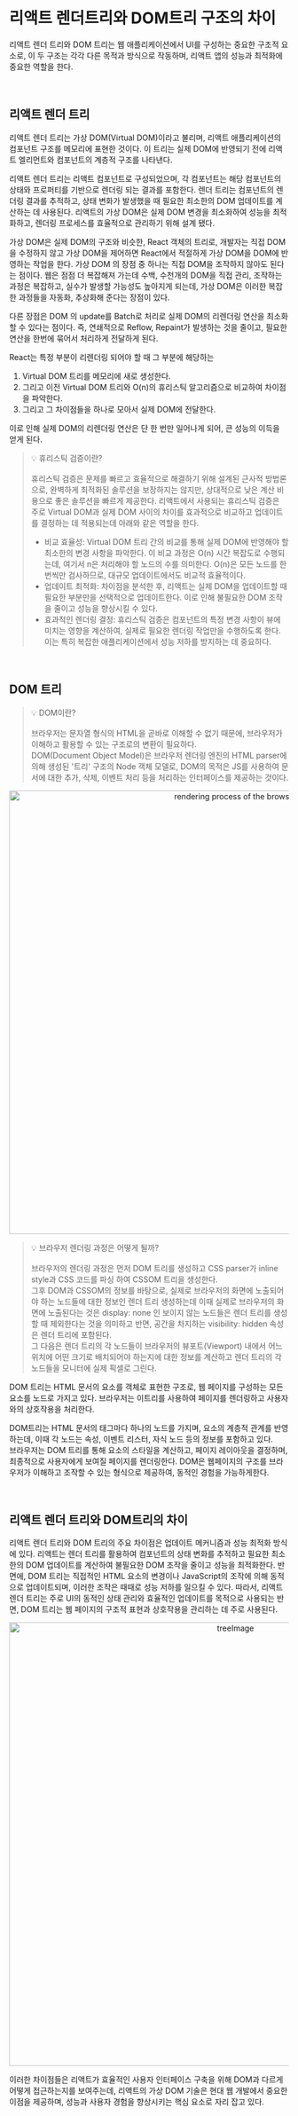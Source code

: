 # 리액트 렌더트리와 DOM트리 구조의 차이

리액트 렌더 트리와 DOM 트리는 웹 애플리케이션에서 UI를 구성하는 중요한 구조적 요소로, 이 두 구조는 각각 다른 목적과 방식으로 작동하며, 리액트 앱의 성능과 최적화에 중요한 역할을 한다.

<br />

## 리액트 렌더 트리

리액트 렌더 트리는 가상 DOM(Virtual DOM)이라고 불리며, 리액트 애플리케이션의 컴포넌트 구조를 메모리에 표현한 것이다. 이 트리는 실제 DOM에 반영되기 전에 리액트 엘리먼트와 컴포넌트의 계층적 구조를 나타낸다.

리액트 렌더 트리는 리액트 컴포넌트로 구성되었으며, 각 컴포넌트는 해당 컴포넌트의 상태와 프로퍼티를 기반으로 렌더링 되는 결과를 포함한다. 렌더 트리는 컴포넌트의 렌더링 결과를 추적하고, 상태 변화가 발생했을 때 필요한 최소한의 DOM 업데이트를 계산하는 데 사용된다.
리액트의 가상 DOM은 실제 DOM 변경을 최소화하여 성능을 최적화하고, 렌더링 프로세스를 효율적으로 관리하기 위해 설계 됐다.

가상 DOM은 실제 DOM의 구조와 비슷한, React 객체의 트리로, 개발자는 직접 DOM을 수정하지 않고 가상 DOM을 제어하면 React에서 적절하게 가상 DOM을 DOM에 반영하는 작업을 한다. 가상 DOM 의 장점 중 하나는 직접 DOM을 조작하지 않아도 된다는 점이다. 웹은 점점 더 복잡해져 가는데 수백, 수천개의 DOM을 직접 관리, 조작하는 과정은 복잡하고, 실수가 발생할 가능성도 높아지게 되는데, 가상 DOM은 이러한 복잡한 과정들을 자동화, 추상화해 준다는 장점이 있다.

다른 장점은 DOM 의 update를 Batch로 처리로 실제 DOM의 리렌더링 연산을 최소화 할 수 있다는 점이다. 즉, 연쇄적으로 Reflow, Repaint가 발생하는 것을 줄이고, 필요한 연산을 한번에 묶어서 처리하게 전달하게 된다.

React는 특정 부분이 리렌더링 되어야 할 때 그 부분에 해당하는

1. Virtual DOM 트리를 메모리에 새로 생성한다.
2. 그리고 이전 Virtual DOM 트리와 O(n)의 휴리스틱 알고리즘으로 비교하여 차이점을 파악한다.
3. 그리고 그 차이점들을 하나로 모아서 실제 DOM에 전달한다.

이로 인해 실제 DOM의 리렌더링 연산은 단 한 번만 일어나게 되어, 큰 성능의 이득을 얻게 된다.

> 💡 휴리스틱 검증이란? <br /><br />
> 휴리스틱 검증은 문제를 빠르고 효율적으로 해결하기 위해 설계된 근사적 방법론으로, 완벽하게 최적화된 솔루션을 보장하지는 않지만, 상대적으로 낮은 계산 비용으로 좋은 솔루션을 빠르게 제공한다. 리액트에서 사용되는 휴리스틱 검증은 주로 Virtual DOM과 실제 DOM 사이의 차이를 효과적으로 비교하고 업데이트를 결정하는 데 적용되는데 아래와 같은 역할을 한다.
>
> - 비교 효율성: Virtual DOM 트리 간의 비교를 통해 실제 DOM에 반영해야 할 최소한의 변경 사항을 파악한다. 이 비교 과정은 O(n) 시간 복잡도로 수행되는데, 여기서 n은 처리해야 할 노드의 수를 의미한다. O(n)은 모든 노드를 한 번씩만 검사하므로, 대규모 업데이트에서도 비교적 효율적이다.
> - 업데이트 최적화: 차이점을 분석한 후, 리액트는 실제 DOM을 업데이트할 때 필요한 부분만을 선택적으로 업데이트한다. 이로 인해 불필요한 DOM 조작을 줄이고 성능을 향상시킬 수 있다.
> - 효과적인 렌더링 결정: 휴리스틱 검증은 컴포넌트의 특정 변경 사항이 뷰에 미치는 영향을 계산하여, 실제로 필요한 렌더링 작업만을 수행하도록 한다. 이는 특히 복잡한 애플리케이션에서 성능 저하를 방지하는 데 중요하다.

<br />

## DOM 트리

> 💡 DOM이란? <br /><br />
> 브라우저는 문자열 형식의 HTML을 곧바로 이해할 수 없기 때문에, 브라우저가 이해하고 활용할 수 있는 구조로의 변환이 필요하다.<br />
> DOM(Document Object Model)은 브라우저 렌더링 엔진의 HTML parser에 의해 생성된 '트리' 구조의 Node 객체 모델로, DOM의 목적은 JS를 사용하여 문서에 대한 추가, 삭제, 이벤트 처리 등을 처리하는 인터페이스를 제공하는 것이다.

<p align="center">
  <img width="800" alt="rendering process of the browser" src="https://github.com/team-Palindrome/React-Study/assets/138760807/6f277314-15ec-4bd3-82f5-6dd2ff08f11e">
</p>

> 💡 브라우저 렌더링 과정은 어떻게 될까? <br /><br />
> 브라우저의 렌더링 과정은 먼저 DOM 트리를 생성하고 CSS parser가 inline style과 CSS 코드를 파싱 하여 CSSOM 트리을 생성한다.<br />
> 그후 DOM과 CSSOM의 정보를 바탕으로, 실제로 브라우저의 화면에 노출되어야 하는 노드들에 대한 정보인 렌더 트리 생성하는데 이때 실제로 브라우저의 화면에 노출된다는 것은 display: none 인 보이지 않는 노드들은 렌더 트리를 생성할 때 제외한다는 것을 의미하고 반면, 공간을 차지하는 visibility: hidden 속성은 렌더 트리에 포함된다.<br />
> 그 다음은 렌더 트리의 각 노드들이 브라우저의 뷰포트(Viewport) 내에서 어느 위치에 어떤 크기로 배치되어야 하는지에 대한 정보를 계산하고 렌더 트리의 각 노드들을 모니터에 실제 픽셀로 그린다.

DOM 트리는 HTML 문서의 요소를 객체로 표현한 구조로, 웹 페이지를 구성하는 모든 요소를 노드로 가지고 있다. 브라우저는 이트리를 사용하여 페이지를 렌더링하고 사용자와의 상호작용을 처리한다.

DOM트리는 HTML 문서의 태그마다 하나의 노드를 가지며, 요소의 계층적 관계를 반영하는데, 이때 각 노드는 속성, 이벤트 리스터, 자식 노드 등의 정보를 포함하고 있다.<br />
브라우저는 DOM 트리를 통해 요소의 스타일을 계산하고, 페이지 레이아웃을 결정하며, 최종적으로 사용자에게 보여질 페이지를 렌더링한다. DOM은 웹페이지의 구조를 브라우저가 이해하고 조작할 수 있는 형식으로 제공하여, 동적인 경험을 가능하게한다.

<br />

## 리액트 렌더 트리와 DOM트리의 차이

리액트 렌더 트리와 DOM 트리의 주요 차이점은 업데이트 메커니즘과 성능 최적화 방식에 있다. 리액트는 렌더 트리를 활용하여 컴포넌트의 상태 변화를 추적하고 필요한 최소한의 DOM 업데이트를 계산하여 불필요한 DOM 조작을 줄이고 성능을 최적화한다. 반면에, DOM 트리는 직접적인 HTML 요소의 변경이나 JavaScript의 조작에 의해 동적으로 업데이트되며, 이러한 조작은 때때로 성능 저하를 일으킬 수 있다. 따라서, 리액트 렌더 트리는 주로 UI의 동적인 상태 관리와 효율적인 업데이트를 목적으로 사용되는 반면, DOM 트리는 웹 페이지의 구조적 표현과 상호작용을 관리하는 데 주로 사용된다.

<p align="center">
  <img width="800" alt="treeImage" src="https://github.com/team-Palindrome/React-Study/assets/138760807/249bb9ce-65e9-4498-b948-8961249e590e">
</p>

이러한 차이점들은 리액트가 효율적인 사용자 인터페이스 구축을 위해 DOM과 다르게 어떻게 접근하는지를 보여주는데, 리액트의 가상 DOM 기술은 현대 웹 개발에서 중요한 이점을 제공하며, 성능과 사용자 경험을 향상시키는 핵심 요소로 자리 잡고 있다.
